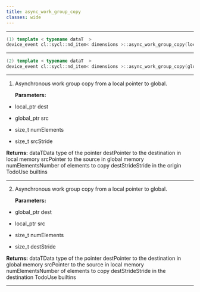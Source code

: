 ```yaml
---
title: async_work_group_copy
classes: wide
---
```



---

```cpp
(1) template < typename dataT  >
device_event cl::sycl::nd_item< dimensions >::async_work_group_copy(local_ptr< dataT > dest, global_ptr< dataT > src, size_t numElements, size_t srcStride=1) const
```

---

```cpp
(2) template < typename dataT  >
device_event cl::sycl::nd_item< dimensions >::async_work_group_copy(global_ptr< dataT > dest, local_ptr< dataT > src, size_t numElements, size_t destStride=1) const
```

---

1. Asynchronous work group copy from a local pointer to global. 

   **Parameters:**

  * local_ptr dest

   

  * global_ptr src

   

  * size_t numElements

   

  * size_t srcStride

   

   **Returns:** dataTData type of the pointer destPointer to the destination in local memory srcPointer to the source in global memory numElementsNumber of elements to copy destStrideStride in the origin TodoUse builtins 

---

2. Asynchronous work group copy from a local pointer to global. 

   **Parameters:**

  * global_ptr dest

   

  * local_ptr src

   

  * size_t numElements

   

  * size_t destStride

   

   **Returns:** dataTData type of the pointer destPointer to the destination in global memory srcPointer to the source in local memory numElementsNumber of elements to copy destStrideStride in the destination TodoUse builtins 

---

